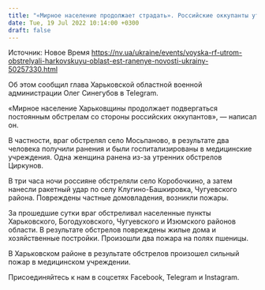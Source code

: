 ```yaml
---
title: "«Мирное население продолжает страдать». Российские оккупанты утром обстреляли Харьковскую область, трое раненых"
date: Tue, 19 Jul 2022 10:14:00 +0300
draft: false
---
```

Источник: Новое Время https://nv.ua/ukraine/events/voyska-rf-utrom-obstrelyali-harkovskuyu-oblast-est-ranenye-novosti-ukrainy-50257330.html


Об этом сообщил глава Харьковской областной военной администрации Олег Синегубов в Telegram.

«Мирное население Харьковщины продолжает подвергаться постоянным обстрелам со стороны российских оккупантов», — написал он.

В частности, враг обстрелял село Мосьпаново, в результате два человека получили ранения и были госпитализированы в медицинские учреждения. Одна женщина ранена из-за утренних обстрелов Циркунов.

В три часа ночи россияне обстреляли село Коробочкино, а затем нанесли ракетный удар по селу Клугино-Башкировка, Чугуевского района. Повреждены частные домовладения, возникли пожары.

За прошедшие сутки враг обстреливал населенные пункты Харьковского, Богодуховского, Чугуевского и Изюмского районов области. В результате обстрелов повреждены жилые дома и хозяйственные постройки. Произошли два пожара на полях пшеницы.

В Харьковском районе в результате обстрелов произошел сильный пожар в медицинском учреждении.

Присоединяйтесь к нам в соцсетях Facebook, Telegram и Instagram.
